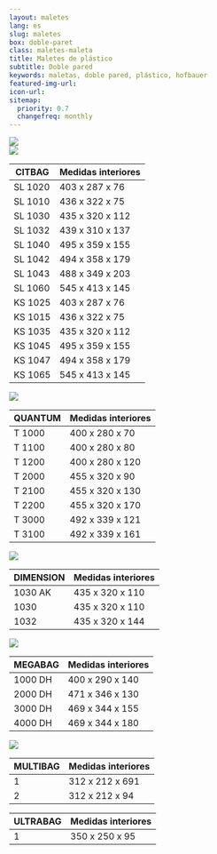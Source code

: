 ```yaml
---
layout: maletes
lang: es
slug: maletes
box: doble-paret
class: maletes-maleta
title: Maletes de plástico
subtitle: Doble pared
keywords: maletas, doble pared, plástico, hofbauer
featured-img-url:
icon-url: 
sitemap:
  priority: 0.7
  changefreq: monthly
--- 
```


<p class="text-center"><img src="{{ site.base_url }}/assets/img/01-thumbnail-box-fort-maletes-plastic-injeccio-logo-hofbauer.jpg"><br/><img src="{{ site.base_url }}/assets/img/01-thumbnail-box-fort-maletes-plastic-doble-paret-hofbauer-citbag.jpg"></p>

CITBAG|Medidas interiores
--- | --- 
SL 1020|403 x 287 x 76
SL 1010|436 x 322 x 75
SL 1030|435 x 320 x 112
SL 1032|439 x 310 x 137
SL 1040|495 x 359 x 155
SL 1042|494 x 358 x 179
SL 1043|488 x 349 x 203
SL 1060|545 x 413 x 145
KS 1025|403 x 287 x 76 		
KS 1015|436 x 322 x 75 	
KS 1035|435 x 320 x 112 	
KS 1045|495 x 359 x 155 	
KS 1047|494 x 358 x 179 	
KS 1065|545 x 413 x 145

<p class="text-center"><img src="{{ site.base_url }}/assets/img/01-thumbnail-box-fort-maletes-plastic-doble-paret-hofbauer-quantum.jpg"></p>

QUANTUM|Medidas interiores
--- | ---
T 1000|400 x 280 x 70
T 1100|400 x 280 x 80
T 1200|400 x 280 x 120
T 2000|455 x 320 x 90
T 2100|455 x 320 x 130
T 2200|455 x 320 x 170
T 3000|492 x 339 x 121
T 3100|492 x 339 x 161

<p class="text-center"><img src="{{ site.base_url }}/assets/img/01-thumbnail-box-fort-maletes-plastic-doble-paret-hofbauer-1030-ak.jpg"></p>

DIMENSION|Medidas interiores
--- | --- 
1030 AK|435 x 320 x 110
1030|435 x 320 x 110
1032|435 x 320 x 144

<p class="text-center"><img src="{{ site.base_url }}/assets/img/01-thumbnail-box-fort-maletes-plastic-doble-paret-hofbauer-1000-dh.jpg"></p>

MEGABAG|Medidas interiores
--- | ---
1000 DH|400 x 290 x 140
2000 DH|471 x 346 x 130
3000 DH|469 x 344 x 155
4000 DH|469 x 344 x 180 

<p class="text-center"><img src="{{ site.base_url }}/assets/img/01-thumbnail-box-fort-maletes-plastic-doble-paret-hofbauer-ultrabag-multibag.jpg"></p>

MULTIBAG|Medidas interiores
--- | --- 
1|312 x 212 x 691
2|312 x 212 x 94

ULTRABAG|Medidas interiores
--- | ---
1|350 x 250 x 95